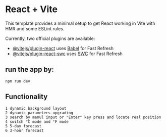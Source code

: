 # React + Vite

This template provides a minimal setup to get React working in Vite with HMR and some ESLint rules.

Currently, two official plugins are available:

- [@vitejs/plugin-react](https://github.com/vitejs/vite-plugin-react/blob/main/packages/plugin-react/README.md) uses [Babel](https://babeljs.io/) for Fast Refresh
- [@vitejs/plugin-react-swc](https://github.com/vitejs/vite-plugin-react-swc) uses [SWC](https://swc.rs/) for Fast Refresh

## run the app by:
```
npm run dev
```

## Functionality
```
1 dynamic background layout
2 dynamic parameters upgrading
3 search by manul input or "Enter" key press and locate real position
4 switch °C mode and °F mode
5 5-day forecast
6 3-hour forecast
